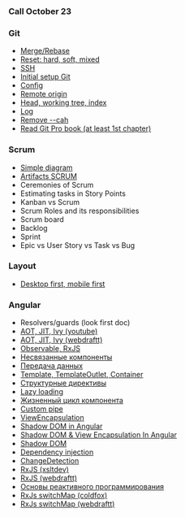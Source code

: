 ### Call October 23

### Git
- [Merge/Rebase](https://habr.com/ru/post/432420/)
- [Reset: hard, soft, mixed](https://habr.com/ru/post/203282/)
- [SSH](https://git-scm.com/book/ru/v2/Git-%D0%BD%D0%B0-%D1%81%D0%B5%D1%80%D0%B2%D0%B5%D1%80%D0%B5-%D0%93%D0%B5%D0%BD%D0%B5%D1%80%D0%B0%D1%86%D0%B8%D1%8F-%D0%BE%D1%82%D0%BA%D1%80%D1%8B%D1%82%D0%BE%D0%B3%D0%BE-SSH-%D0%BA%D0%BB%D1%8E%D1%87%D0%B0#r_generate_ssh_key)
- [Initial setup Git](https://git-scm.com/book/ru/v2/%D0%92%D0%B2%D0%B5%D0%B4%D0%B5%D0%BD%D0%B8%D0%B5-%D0%9F%D0%B5%D1%80%D0%B2%D0%BE%D0%BD%D0%B0%D1%87%D0%B0%D0%BB%D1%8C%D0%BD%D0%B0%D1%8F-%D0%BD%D0%B0%D1%81%D1%82%D1%80%D0%BE%D0%B9%D0%BA%D0%B0-Git)
- [Config](https://git-scm.com/book/ru/v2/%D0%9D%D0%B0%D1%81%D1%82%D1%80%D0%BE%D0%B9%D0%BA%D0%B0-Git-%D0%9A%D0%BE%D0%BD%D1%84%D0%B8%D0%B3%D1%83%D1%80%D0%B0%D1%86%D0%B8%D1%8F-Git)
- [Remote origin](https://git-scm.com/book/ru/v2/%D0%9E%D1%81%D0%BD%D0%BE%D0%B2%D1%8B-Git-%D0%A0%D0%B0%D0%B1%D0%BE%D1%82%D0%B0-%D1%81-%D1%83%D0%B4%D0%B0%D0%BB%D1%91%D0%BD%D0%BD%D1%8B%D0%BC%D0%B8-%D1%80%D0%B5%D0%BF%D0%BE%D0%B7%D0%B8%D1%82%D0%BE%D1%80%D0%B8%D1%8F%D0%BC%D0%B8)
- [Head, working tree, index](https://stackoverflow.com/questions/3689838/whats-the-difference-between-head-working-tree-and-index-in-git)
- [Log](https://git-scm.com/book/ru/v2/%D0%9E%D1%81%D0%BD%D0%BE%D0%B2%D1%8B-Git-%D0%9F%D1%80%D0%BE%D1%81%D0%BC%D0%BE%D1%82%D1%80-%D0%B8%D1%81%D1%82%D0%BE%D1%80%D0%B8%D0%B8-%D0%BA%D0%BE%D0%BC%D0%BC%D0%B8%D1%82%D0%BE%D0%B2)
- [Remove --cah](https://stackoverflow.com/questions/41863484/clear-git-local-cache)
- [Read Git Pro book (at least 1st chapter)](https://vk.com/doc287414320_437335251?hash=5ccc8a6824880b3fa8)

### Scrum
- [Simple diagram](https://www.pmoffice.by/wp-content/uploads/2016/06/scrum-methodology.gif)
- [Artifacts SCRUM](https://ru.wikipedia.org/wiki/SCRUM#%D0%90%D1%80%D1%82%D0%B5%D1%84%D0%B0%D0%BA%D1%82%D1%8B_SCRUM)
- Ceremonies of Scrum
- Estimating tasks in Story Points
- Kanban vs Scrum
- Scrum Roles and its responsibilities 
- Scrum board
- Backlog
- Sprint
- Epic vs User Story vs Task vs Bug

### Layout
- [Desktop first, mobile first](https://medium.com/@JuliSudi/mobile-first-design-vs-desktop-first-design-vs-element-first-design-5d1015632a61)

### Angular
- Resolvers/guards (look first doc)
- [AOT, JIT, Ivy (youtube)](https://www.youtube.com/watch?v=8fUKZm6WOxY)
- [AOT, JIT, Ivy (webdraftt)](https://webdraftt.com/tutorial/angular-compilation)
- [Observable, RxJS](https://metanit.com/web/angular2/6.2.php)
- [Несвязанные компоненты](https://habr.com/ru/post/471100/)
- [Передача данных](https://webdraftt.com/tutorial/components-communication)
- [Template, TemplateOutlet, Container](http://coldfox.ru/article/5c82d887bbf20e61c12c7349/%D0%94%D0%B8%D1%80%D0%B5%D0%BA%D1%82%D0%B8%D0%B2%D1%8B-ng-template-ngTemplateOutlet-%D0%B8-ng-container)
- [Структурные директивы](https://metanit.com/web/angular2/3.5.php)
- [Lazy loading](https://habr.com/ru/company/ruvds/blog/484618/)
- [Жизненный цикл компонента](https://webdraftt.com/tutorial/component-lifecycle)
- [Custom pipe](https://metanit.com/web/angular2/8.2.php)
- [ViewEncapsulation](https://dev.to/monicafidalgo/what-is-viewencapsulation-in-angular-470o)
- [Shadow DOM in Angular](https://dev.to/ummeq/shadow-dom-in-angular-j08)
- [Shadow DOM & View Encapsulation In Angular](https://www.aanchalgarg.com/2019/09/shadow-dom-view-encapsulation-in-angular.html)
- [Shadow DOM](https://learn.javascript.ru/shadow-dom)
- [Dependency injection](https://xsltdev.ru/angular/tutorial/dependency-injection/)
- [ChangeDetection](https://webdraftt.com/tutorial/angular-change-detection)
- [RxJS (xsltdev)](https://xsltdev.ru/angular/tutorial/angular-and-rxjs/)
- [RxJS (webdraftt)](https://webdraftt.com/tutorial/rxjs/about)
- [Основы реактивного программирования](https://habr.com/ru/post/438642/)
- [RxJs switchMap (coldfox)](http://coldfox.ru/article/5c97ea53b6d53761471fcb91/%D0%9A%D0%B0%D0%BA-%D1%80%D0%B0%D0%B1%D0%BE%D1%82%D0%B0%D0%B5%D1%82-%D0%BE%D0%BF%D0%B5%D1%80%D0%B0%D1%82%D0%BE%D1%80-RxJs-switchMap)
- [RxJs switchMap (webdraftt)](https://webdraftt.com/tutorial/rxjs/switchMap)

